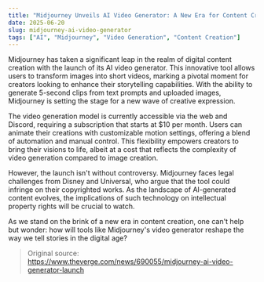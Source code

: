 ```yaml
---
title: "Midjourney Unveils AI Video Generator: A New Era for Content Creation"
date: 2025-06-20
slug: midjourney-ai-video-generator
tags: ["AI", "Midjourney", "Video Generation", "Content Creation"]
---
```


Midjourney has taken a significant leap in the realm of digital content creation with the launch of its AI video generator. This innovative tool allows users to transform images into short videos, marking a pivotal moment for creators looking to enhance their storytelling capabilities. With the ability to generate 5-second clips from text prompts and uploaded images, Midjourney is setting the stage for a new wave of creative expression.

The video generation model is currently accessible via the web and Discord, requiring a subscription that starts at $10 per month. Users can animate their creations with customizable motion settings, offering a blend of automation and manual control. This flexibility empowers creators to bring their visions to life, albeit at a cost that reflects the complexity of video generation compared to image creation.

However, the launch isn't without controversy. Midjourney faces legal challenges from Disney and Universal, who argue that the tool could infringe on their copyrighted works. As the landscape of AI-generated content evolves, the implications of such technology on intellectual property rights will be crucial to watch.

As we stand on the brink of a new era in content creation, one can't help but wonder: how will tools like Midjourney's video generator reshape the way we tell stories in the digital age?

> Original source: https://www.theverge.com/news/690055/midjourney-ai-video-generator-launch
